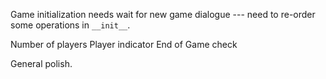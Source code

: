 Game initialization needs wait for new game dialogue --- need to re-order some operations in `__init__`.

Number of players
Player indicator
End of Game check

General polish.